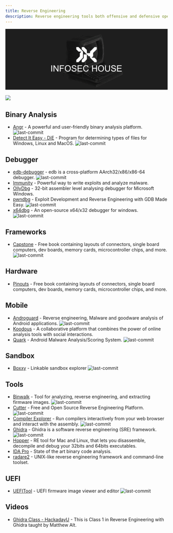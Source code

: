 ```yaml
---
title: Reverse Engineering
description: Reverse engineering tools both offensive and defensive operations can utilize.
---
```


![](/assets/headers/header-logo.png)

![](https://img.shields.io/badge/Tools%20%26%20Resources%20Available-22-757575?style=for-the-badge)


## Binary Analysis

* [Angr](https://github.com/angr/angr) - A powerful and user-friendly binary analysis platform. ![last-commit](https://img.shields.io/github/last-commit/angr/angr?style=flat)
* [Detect It Easy - DiE](https://github.com/horsicq/Detect-It-Easy) - Program for determining types of files for Windows, Linux and MacOS. ![last-commit](https://img.shields.io/github/last-commit/horsicq/Detect-It-Easy?style=flat)


## Debugger

* [edb-debugger](https://github.com/eteran/edb-debugger) - edb is a cross-platform AArch32/x86/x86-64 debugger. ![last-commit](https://img.shields.io/github/last-commit/eteran/edb-debugger?style=flat)
* [Immunity](https://immunityinc.com/products/debugger/index.html) - Powerful way to write exploits and analyze malware. 
* [OllyDbg](https://www.ollydbg.de/) - 32-bit assembler level analysing debugger for Microsoft Windows. 
* [pwndbg](https://github.com/pwndbg/pwndbg) - Exploit Development and Reverse Engineering with GDB Made Easy. ![last-commit](https://img.shields.io/github/last-commit/pwndbg/pwndbg?style=flat)
* [x64dbg](https://github.com/x64dbg/x64dbg) - An open-source x64/x32 debugger for windows. ![last-commit](https://img.shields.io/github/last-commit/x64dbg/x64dbg?style=flat)


## Frameworks

* [Capstone](https://github.com/capstone-engine/capstone) - Free book containing layouts of connectors, single board computers, dev boards, memory cards, microcontroller chips, and more. ![last-commit](https://img.shields.io/github/last-commit/capstone-engine/capstone?style=flat)


## Hardware

* [Pinouts](https://pinouts.org/) - Free book containing layouts of connectors, single board computers, dev boards, memory cards, microcontroller chips, and more. 


## Mobile

* [Androguard](https://github.com/androguard/androguard) - Reverse engineering, Malware and goodware analysis of Android applications. ![last-commit](https://img.shields.io/github/last-commit/androguard/androguard?style=flat)
* [Koodous](https://koodous.com/) - A collaborative platform that combines the power of online analysis tools with social interactions. 
* [Quark](https://github.com/quark-engine/quark-engine) - Android Malware Analysis/Scoring System. ![last-commit](https://img.shields.io/github/last-commit/quark-engine/quark-engine?style=flat)


## Sandbox

* [Boxxy](https://github.com/kpcyrd/boxxy-rs) - Linkable sandbox explorer ![last-commit](https://img.shields.io/github/last-commit/kpcyrd/boxxy-rs?style=flat)


## Tools

* [Binwalk](https://github.com/ReFirmLabs/binwalk) - Tool for analyzing, reverse engineering, and extracting firmware images. ![last-commit](https://img.shields.io/github/last-commit/ReFirmLabs/binwalk?style=flat)
* [Cutter](https://github.com/rizinorg/cutter) - Free and Open Source Reverse Engineering Platform. ![last-commit](https://img.shields.io/github/last-commit/rizinorg/cutter?style=flat)
* [Compiler Explorer](https://github.com/compiler-explorer/compiler-explorer) - Run compilers interactively from your web browser and interact with the assembly. ![last-commit](https://img.shields.io/github/last-commit/compiler-explorer/compiler-explorer?style=flat)
* [Ghidra](https://github.com/NationalSecurityAgency/ghidra) - Ghidra is a software reverse engineering \(SRE\) framework. ![last-commit](https://img.shields.io/github/last-commit/NationalSecurityAgency/ghidra?style=flat)
* [Hopper](https://www.hopperapp.com/) - RE tool for Mac and Linux, that lets you disassemble, decompile and debug your 32bits and 64bits executables. 
* [IDA Pro](https://hex-rays.com/) - State of the art binary code analysis. 
* [radare2](https://github.com/radareorg/radare2) - UNIX-like reverse engineering framework and command-line toolset. 


## UEFI

* [UEFITool](https://github.com/LongSoft/UEFITool) - UEFI firmware image viewer and editor ![last-commit](https://img.shields.io/github/last-commit/LongSoft/UEFITool?style=flat)


## Videos

* [Ghidra Class - HackadayU](https://www.youtube.com/watch?v=d4Pgi5XML8E) - This is Class 1 in Reverse Engineering with Ghidra taught by Matthew Alt. 